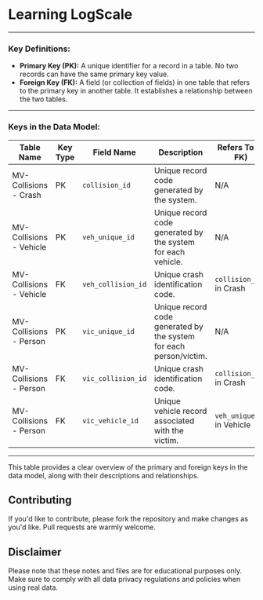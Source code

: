 # Learning LogScale

---

### Key Definitions:

- **Primary Key (PK):** A unique identifier for a record in a table. No two records can have the same primary key value.
- **Foreign Key (FK):** A field (or collection of fields) in one table that refers to the primary key in another table. It establishes a relationship between the two tables.

---

### Keys in the Data Model:

| Table Name             | Key Type | Field Name       | Description                                           | Refers To (If FK)          |
|------------------------|----------|------------------|-------------------------------------------------------|----------------------------|
| MV-Collisions - Crash  | PK       | `collision_id`   | Unique record code generated by the system.           | N/A                        |
| MV-Collisions - Vehicle| PK       | `veh_unique_id`  | Unique record code generated by the system for each vehicle. | N/A                    |
| MV-Collisions - Vehicle| FK       | `veh_collision_id`| Unique crash identification code.                     | `collision_id` in Crash    |
| MV-Collisions - Person | PK       | `vic_unique_id`  | Unique record code generated by the system for each person/victim. | N/A          |
| MV-Collisions - Person | FK       | `vic_collision_id`| Unique crash identification code.                     | `collision_id` in Crash    |
| MV-Collisions - Person | FK       | `vic_vehicle_id` | Unique vehicle record associated with the victim.     | `veh_unique_id` in Vehicle |

---

This table provides a clear overview of the primary and foreign keys in the data model, along with their descriptions and relationships.

## Contributing

If you'd like to contribute, please fork the repository and make changes as you'd like. Pull requests are warmly welcome.

## Disclaimer

Please note that these notes and files are for educational purposes only. Make sure to comply with all data privacy regulations and policies when using real data.
